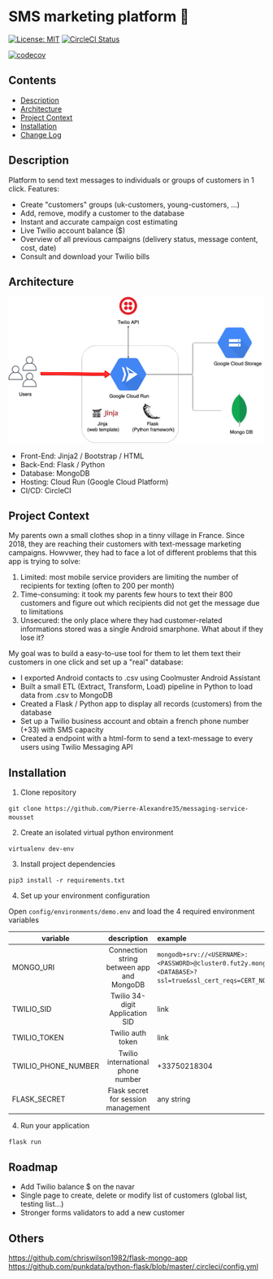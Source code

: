 # SMS marketing platform 📱


[![License: MIT](https://img.shields.io/badge/License-MIT-yellow.svg)](https://opensource.org/licenses/MIT)
[![CircleCI Status](https://circleci.com/gh/Pierre-Alexandre35/messaging-service-mousset.svg?style=shield&circle-token=:circle-token)](https://circleci.com/gh/Pierre-Alexandre35/messaging-service-mousset)

[![codecov](https://codecov.io/gh/Pierre-Alexandre35/messaging-service-mousset/branch/main/graph/badge.svg?token=2O5LYO9M7G)](https://codecov.io/gh/Pierre-Alexandre35/messaging-service-mousset)

## Contents
- [Description](#Description)
- [Architecture](#Architecture)
- [Project Context](#Project-Context)
- [Installation](#Installation)
- [Change Log](CHANGELOG.md)


## Description
Platform to send text messages to individuals or groups of customers in 1 click. Features:
- Create "customers" groups (uk-customers, young-customers, ...)
- Add, remove, modify a customer to the database 
- Instant and accurate campaign cost estimating 
- Live Twilio account balance ($)
- Overview of all previous campaigns (delivery status, message content, cost, date)
- Consult and download your Twilio bills 



## Architecture

![alt text](docs/architecture.png)
<br />
- Front-End: Jinja2 / Bootstrap / HTML
- Back-End: Flask / Python 
- Database: MongoDB 
- Hosting: Cloud Run (Google Cloud Platform)
- CI/CD: CircleCI



## Project Context
My parents own a small clothes shop in a tinny village in France. Since 2018, they are reaching their customers with text-message marketing campaigns. Howvwer, they had to face a lot of different problems that this app is trying to solve:
1) Limited: most mobile service providers are limiting the number of recipients for texting (often to 200 per month)
2) Time-consuming: it took my parents few hours to text their 800 customers and figure out which recipients did not get the message due to limitations
3) Unsecured: the only place where they had customer-related informations stored was a single Android smarphone. What about if they lose it? 

My goal was to build a easy-to-use tool for them to let them text their customers in one click and set up a "real" database:
- I exported Android contacts to .csv using Coolmuster Android Assistant
- Built a small ETL (Extract, Transform, Load) pipeline in Python to load data from .csv to MongoDB 
- Created a Flask / Python app to display all records (customers) from the database 
- Set up a Twilio business account and obtain a french phone number (+33) with SMS capacity
- Created a endpoint with a html-form to send a text-message to every users using Twilio Messaging API 


## Installation 

1. Clone repository

```git clone https://github.com/Pierre-Alexandre35/messaging-service-mousset```
<br>

2. Create an isolated virtual python environment

```virtualenv dev-env```
<br>

3. Install project dependencies

```pip3 install -r requirements.txt```
<br>


4. Set up your environment configuration

Open ```config/environments/demo.env``` and load the 4 required environment variables


| variable  | description | example |
| ------------- |:-------------:|:-------------|
| MONGO_URI | Connection string between app and MongoDB |```mongodb+srv://<USERNAME>:<PASSWORD>@cluster0.fut2y.mongodb.net/```<br>```<DATABASE>?ssl=true&ssl_cert_reqs=CERT_NONE```
| TWILIO_SID     | Twilio 34-digit Application SID     | link
| TWILIO_TOKEN      | Twilio auth token     | link 
| TWILIO_PHONE_NUMBER      | Twilio international phone number    | +33750218304
| FLASK_SECRET      | Flask secret for session management     | any string 



4. Run your application

```flask run```


## Roadmap
- Add Twilio balance $ on the navar  
- Single page to create, delete or modify list of customers (global list, testing list...)
- Stronger forms validators to add a new customer 



## Others
https://github.com/chriswilson1982/flask-mongo-app
https://github.com/punkdata/python-flask/blob/master/.circleci/config.yml

